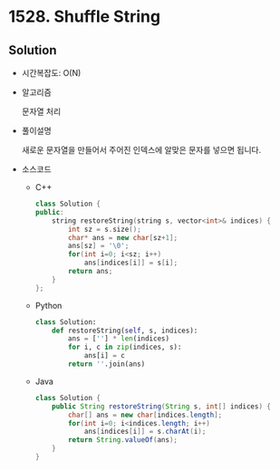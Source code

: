 # 1528. Shuffle String

## Solution

- 시간복잡도: O(N)

- 알고리즘

  문자열 처리

- 풀이설명

  새로운 문자열을 만들어서 주어진 인덱스에 알맞은 문자를 넣으면 됩니다.

- 소스코드

  - C++

    ```C++
    class Solution {
    public:
        string restoreString(string s, vector<int>& indices) {
            int sz = s.size();
            char* ans = new char[sz+1];
            ans[sz] = '\0';
            for(int i=0; i<sz; i++)
                ans[indices[i]] = s[i];
            return ans;
        }
    };
    ```

  - Python

    ```python
    class Solution:
        def restoreString(self, s, indices):
            ans = [''] * len(indices)
            for i, c in zip(indices, s):
                ans[i] = c
            return ''.join(ans)
    ```

  - Java

    ```java
    class Solution {
        public String restoreString(String s, int[] indices) {
            char[] ans = new char[indices.length];
            for(int i=0; i<indices.length; i++)
                ans[indices[i]] = s.charAt(i);
            return String.valueOf(ans);
        }
    }
    ```

    

